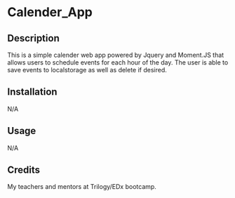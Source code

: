 # Calender_App

## Description

This is a simple calender web app powered by Jquery and Moment.JS that allows users to schedule events for each hour of the day. The user is able to save events to localstorage as well as delete if desired.


## Installation

N/A

## Usage

N/A

## Credits

My teachers and mentors at Trilogy/EDx bootcamp.

